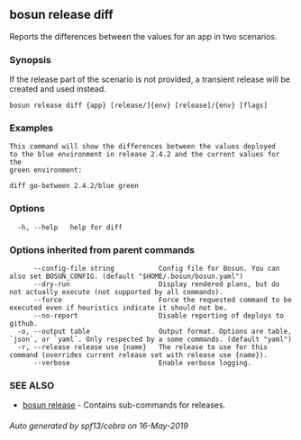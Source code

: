 ## bosun release diff

Reports the differences between the values for an app in two scenarios.

### Synopsis

If the release part of the scenario is not provided, a transient release will be created and used instead.

```
bosun release diff {app} [release/]{env} [release]/{env} [flags]
```

### Examples

```
This command will show the differences between the values deployed 
to the blue environment in release 2.4.2 and the current values for the
green environment:

diff go-between 2.4.2/blue green

```

### Options

```
  -h, --help   help for diff
```

### Options inherited from parent commands

```
      --config-file string           Config file for Bosun. You can also set BOSUN_CONFIG. (default "$HOME/.bosun/bosun.yaml")
      --dry-run                      Display rendered plans, but do not actually execute (not supported by all commands).
      --force                        Force the requested command to be executed even if heuristics indicate it should not be.
      --no-report                    Disable reporting of deploys to github.
  -o, --output table                 Output format. Options are table, `json`, or `yaml`. Only respected by a some commands. (default "yaml")
  -r, --release release use {name}   The release to use for this command (overrides current release set with release use {name}).
      --verbose                      Enable verbose logging.
```

### SEE ALSO

* [bosun release](bosun_release.md)	 - Contains sub-commands for releases.

###### Auto generated by spf13/cobra on 16-May-2019
